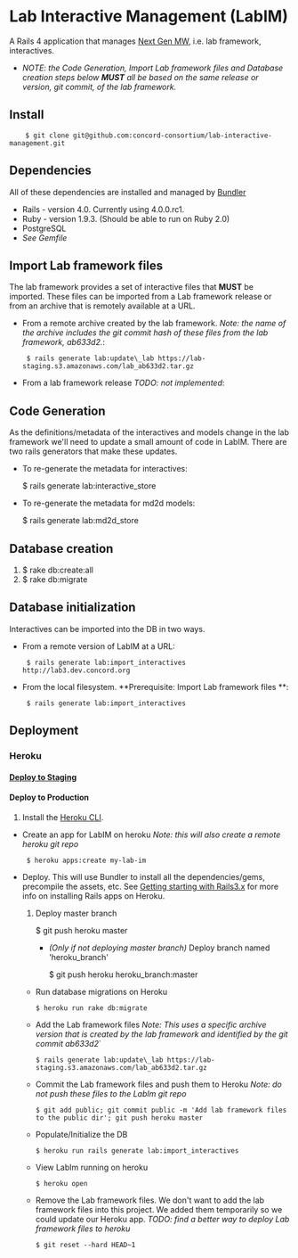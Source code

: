 Lab Interactive Management (LabIM)
===================================
A Rails 4 application that manages [Next Gen MW](https://github.com/concord-consortium/lab), i.e. lab framework, interactives.

* <i>NOTE: the Code Generation, Import Lab framework files and Database
  creation steps below **MUST** all be based on the same release or
  version, git commit, of the lab framework.</i>


Install
-------

        $ git clone git@github.com:concord-consortium/lab-interactive-management.git

Dependencies
------------
All of these dependencies are installed and managed by [Bundler](http://gembundler.com/)

- Rails - version 4.0. Currently using 4.0.0.rc1.
- Ruby - version 1.9.3. (Should be able to run on Ruby 2.0)
- PostgreSQL
- *See Gemfile*

Import Lab framework files
----------------------------------
The lab framework provides a set of interactive files that **MUST** be
imported. These files can be imported from a Lab framework release or from an archive that is remotely available at a URL.

- From a remote archive created by the lab framework. *Note: the name of the archive includes the git commit hash of these files from the lab framework, ab633d2.*:

       $ rails generate lab:update\_lab https://lab-staging.s3.amazonaws.com/lab_ab633d2.tar.gz

- From a lab framework release *TODO: not implemented*:

Code Generation
---------------
As the definitions/metadata of the interactives and models change in the lab
framework we'll need to update a small amount of code in LabIM. There
are two rails generators that make these updates.

- To re-generate the metadata for interactives:

     $ rails generate lab:interactive_store

- To re-generate the metadata for md2d models:

     $ rails generate lab:md2d_store

Database creation
-----------------
1. $ rake db:create:all
2. $ rake db:migrate

Database initialization
------------------------
Interactives can be imported into the DB in two ways.

- From a remote version of LabIM at a URL:

       $ rails generate lab:import_interactives http://lab3.dev.concord.org

- From the local filesystem. **Prerequisite: Import Lab framework files **:

       $ rails generate lab:import_interactives

Deployment
----------
### Heroku
#### [Deploy to Staging](staging-readme.md)

#### Deploy to Production

1. Install the [Heroku CLI](https://devcenter.heroku.com/articles/heroku-command#installing-the-heroku-cli).


* Create an app for LabIM on heroku *Note: this will also create a remote heroku git repo*

       $ heroku apps:create my-lab-im


* Deploy.
  This will use Bundler to install all the dependencies/gems,
  precompile the assets, etc. See [Getting starting with Rails3.x](https://devcenter.heroku.com/articles/rails3)
  for more info on installing Rails apps on Heroku.

  1. Deploy master branch

       $ git push heroku master

       * *(Only if not deploying master branch)* Deploy branch named 'heroku_branch'

          $ git push heroku heroku_branch:master

  * Run database migrations on Heroku

        $ heroku run rake db:migrate

  * Add the Lab framework files *Note: This uses a specific archive version that is created by the lab framework and identified by the  git commit ab633d2*`

        $ rails generate lab:update\_lab https://lab-staging.s3.amazonaws.com/lab_ab633d2.tar.gz

  * Commit the Lab framework files and push them to Heroku *Note: do not push these files to the LabIm git repo*

        $ git add public; git commit public -m 'Add lab framework files to the public dir'; git push heroku master

  * Populate/Initialize the DB

        $ heroku run rails generate lab:import_interactives

  * View LabIm running on heroku

        $ heroku open

  * Remove the Lab framework files. We don't want to add the lab
   framework files into this project. We added them temporarily so we
   could update our Heroku app. *TODO: find a better way to deploy Lab
   framework files to heroku*

        $ git reset --hard HEAD~1

